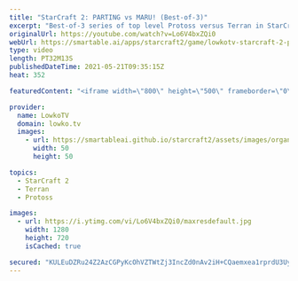 ```yaml
---
title: "StarCraft 2: PARTING vs MARU! (Best-of-3)"
excerpt: "Best-of-3 series of top level Protoss versus Terran in StarCraft 2 between PartinG and Maru.  Support my work on Patreon: http://www.patreon.com/lowkotv Become a YouTube member: https://lowko.tv/join  My second channel: http://lowko.tv/morelowko Lowko Merch: http://lowko.tv/merch  Be part of the community"
originalUrl: https://youtube.com/watch?v=Lo6V4bxZQi0
webUrl: https://smartable.ai/apps/starcraft2/game/lowkotv-starcraft-2-parting-vs-maru-best-of-3/
type: video
length: PT32M13S
publishedDateTime: 2021-05-21T09:35:15Z
heat: 352

featuredContent: "<iframe width=\"800\" height=\"500\" frameborder=\"0\" src=\"https://www.youtube.com/embed/Lo6V4bxZQi0\" allow=\"accelerometer; autoplay; encrypted-media; gyroscope; picture-in-picture\" allowfullscreen></iframe>"

provider:
  name: LowkoTV
  domain: lowko.tv
  images:
    - url: https://smartableai.github.io/starcraft2/assets/images/organizations/lowko.tv-50x50.jpg
      width: 50
      height: 50

topics:
  - StarCraft 2
  - Terran
  - Protoss

images:
  - url: https://i.ytimg.com/vi/Lo6V4bxZQi0/maxresdefault.jpg
    width: 1280
    height: 720
    isCached: true

secured: "KULEuDZRu24Z2AzCGPyKcOhVZTWtZj3IncZd0nAv2iH+CQaemxea1rprdU3Uy+9AA+wtZbHBxFA8z3iWZXHvU5+vgYvpkv9tVQweeaOsJU1vuaf6jX9wzXQf5z1QWTkTbPZqEwQ8N7S8R/WtY1oQXZAblfTgFCqaQ9aBW+5oJoILwj5uwv8HzD8aPkMhR1M+ablelaX/gZtydoeYaBAUv/vbj3HrPpIm5873NZKG7qfoUQb3WN4oG8bj6aVmVq7N52NGM+azplVrpR39+1XAO4bI/brvLf3auxQZ6ueYCKfgeFo8Q4xKVmkYc8vwwMAB20EyTHCj1fjAkjqLwrL0gLSao7379Y3WSgGGOanzO+HpgRNULbvIFm1ohwuAWpBpnouubJ22MTSjd4QZDfwUhFic3GONbApXTmIjp4wkPkI=;7TIi2wDZhMI1d05BQg2QiA=="
---
```


